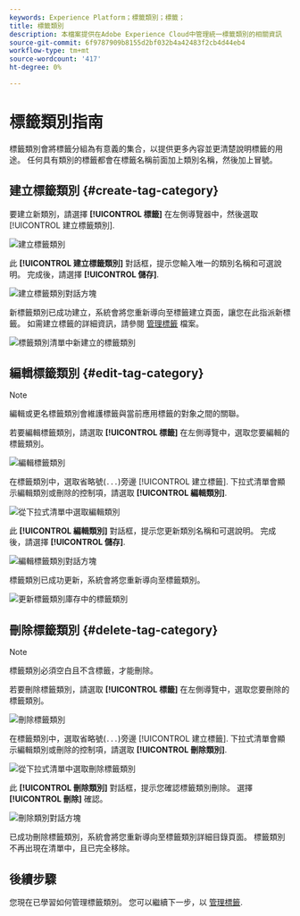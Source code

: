 ```yaml
---
keywords: Experience Platform；標籤類別；標籤；
title: 標籤類別
description: 本檔案提供在Adobe Experience Cloud中管理統一標籤類別的相關資訊
source-git-commit: 6f9787909b8155d2bf032b4a42483f2cb4d44eb4
workflow-type: tm+mt
source-wordcount: '417'
ht-degree: 0%

---
```


# 標籤類別指南

標籤類別會將標籤分組為有意義的集合，以提供更多內容並更清楚說明標籤的用途。 任何具有類別的標籤都會在標籤名稱前面加上類別名稱，然後加上冒號。

## 建立標籤類別 {#create-tag-category}

要建立新類別，請選擇 **[!UICONTROL 標籤]** 在左側導覽器中，然後選取 [!UICONTROL 建立標籤類別].

![建立標籤類別](./images/create-tag-category.png)

此 **[!UICONTROL 建立標籤類別]** 對話框，提示您輸入唯一的類別名稱和可選說明。 完成後，請選擇 **[!UICONTROL 儲存]**.

![建立標籤類別對話方塊](./images/create-tag-category-dialog.png)

新標籤類別已成功建立，系統會將您重新導向至標籤建立頁面，讓您在此指派新標籤。 如需建立標籤的詳細資訊，請參閱 [管理標籤](./managing-tags.md#create-a-tag-create-tag) 檔案。

![標籤類別清單中新建立的標籤類別](./images/new-tag-cateogry-listed.png)

## 編輯標籤類別 {#edit-tag-category}

>[!NOTE]
>
>編輯或更名標籤類別會維護標籤與當前應用標籤的對象之間的關聯。

若要編輯標籤類別，請選取 **[!UICONTROL 標籤]** 在左側導覽中，選取您要編輯的標籤類別。

![編輯標籤類別](./images/edit-tag-category.png)

在標籤類別中，選取省略號(`...`)旁邊 [!UICONTROL 建立標籤]. 下拉式清單會顯示編輯類別或刪除的控制項，請選取 **[!UICONTROL 編輯類別]**.

![從下拉式清單中選取編輯類別](./images/select-edit-tag-category.png)

此 **[!UICONTROL 編輯類別]** 對話框，提示您更新類別名稱和可選說明。 完成後，請選擇 **[!UICONTROL 儲存]**.

![編輯標籤類別對話方塊](./images/edit-category-dialog.png)

標籤類別已成功更新，系統會將您重新導向至標籤類別。

![更新標籤類別庫存中的標籤類別](./images/updated-tag-category.png)

## 刪除標籤類別 {#delete-tag-category}

>[!NOTE]
>
>標籤類別必須空白且不含標籤，才能刪除。

若要刪除標籤類別，請選取 **[!UICONTROL 標籤]** 在左側導覽中，選取您要刪除的標籤類別。

![刪除標籤類別](./images/edit-tag-category.png)

在標籤類別中，選取省略號(`...`)旁邊 [!UICONTROL 建立標籤]. 下拉式清單會顯示編輯類別或刪除的控制項，請選取 **[!UICONTROL 刪除類別]**.

![從下拉式清單中選取刪除標籤類別](./images/select-delete-tag-category.png)

此 **[!UICONTROL 刪除類別]** 對話框，提示您確認標籤類別刪除。 選擇 **[!UICONTROL 刪除]** 確認。

![刪除類別對話方塊](./images/delete-category-dialog.png)

已成功刪除標籤類別，系統會將您重新導向至標籤類別詳細目錄頁面。 標籤類別不再出現在清單中，且已完全移除。

## 後續步驟

您現在已學習如何管理標籤類別。 您可以繼續下一步，以 [管理標籤](./managing-tags.md).
